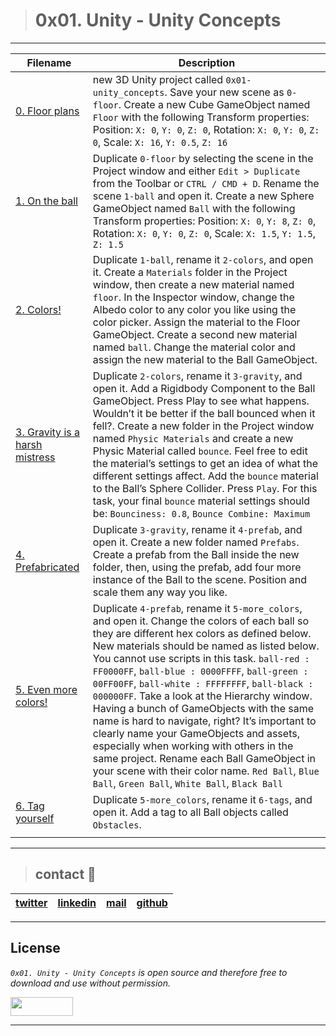 > # 0x01. Unity - Unity Concepts
---
| **Filename** | **Description** |
|---|---|
| [0. Floor plans](./) | new 3D Unity project called `0x01-unity_concepts`. Save your new scene as `0-floor`. Create a new Cube GameObject named `Floor` with the following Transform properties:  Position: `X: 0`, `Y: 0`, `Z: 0`, Rotation: `X: 0`, `Y: 0`, `Z: 0`, Scale: `X: 16`, `Y: 0.5`, `Z: 16` |
| [1. On the ball](./) | Duplicate `0-floor` by selecting the scene in the Project window and either `Edit > Duplicate` from the Toolbar or `CTRL / CMD + D`. Rename the scene `1-ball` and open it. Create a new Sphere GameObject named `Ball` with the following Transform properties: Position: `X: 0`, `Y: 8`, `Z: 0`, Rotation: `X: 0`, `Y: 0`, `Z: 0`, Scale: `X: 1.5`, `Y: 1.5`, `Z: 1.5` |
| [2. Colors!](./) | Duplicate `1-ball`, rename it `2-colors`, and open it. Create a `Materials` folder in the Project window, then create a new material named `floor`. In the Inspector window, change the Albedo color to any color you like using the color picker. Assign the material to the Floor GameObject. Create a second new material named `ball`. Change the material color and assign the new material to the Ball GameObject.  |
| [3. Gravity is a harsh mistress](./) | Duplicate `2-colors`, rename it `3-gravity`, and open it. Add a Rigidbody Component to the Ball GameObject. Press Play to see what happens. Wouldn’t it be better if the ball bounced when it fell?. Create a new folder in the Project window named `Physic Materials` and create a new Physic Material called `bounce`. Feel free to edit the material’s settings to get an idea of what the different settings affect. Add the `bounce` material to the Ball’s Sphere Collider. Press `Play`. For this task, your final `bounce` material settings should be: `Bounciness: 0.8`, `Bounce Combine: Maximum` |
| [4. Prefabricated](./) | Duplicate `3-gravity`, rename it `4-prefab`, and open it. Create a new folder named `Prefabs`. Create a prefab from the Ball inside the new folder, then, using the prefab, add four more instance of the Ball to the scene. Position and scale them any way you like.  |
| [5. Even more colors!](./) | Duplicate `4-prefab`, rename it `5-more_colors`, and open it. Change the colors of each ball so they are different hex colors as defined below. New materials should be named as listed below. You cannot use scripts in this task. `ball-red : FF0000FF`, `ball-blue : 0000FFFF`, `ball-green : 00FF00FF`, `ball-white : FFFFFFFF`, `ball-black : 000000FF`. Take a look at the Hierarchy window. Having a bunch of GameObjects with the same name is hard to navigate, right? It’s important to clearly name your GameObjects and assets, especially when working with others in the same project. Rename each Ball GameObject in your scene with their color name. `Red Ball`, `Blue Ball`, `Green Ball`, `White Ball`, `Black Ball` |
| [6. Tag yourself](./) | Duplicate `5-more_colors`, rename it `6-tags`, and open it. Add a tag to all Ball objects called `Obstacles`.  |
|   |   |
---
> ## contact 💬

| [twitter](https://twitter.com/RICARDO1470) | [linkedin](https://www.linkedin.com/in/ricardo-alfonso-camayo/) | [mail](1466@holbertonschool.com) | [github](https://github.com/ricardo1470/README/blob/master/README.md) |
|---|---|---|---|

---

## License
*`0x01. Unity - Unity Concepts` is open source and therefore free to download and use without permission.*

<a href="url"><img src="https://www.holbertonschool.com/holberton-logo.png" align="middle" width="100" height="30"></a>

---
